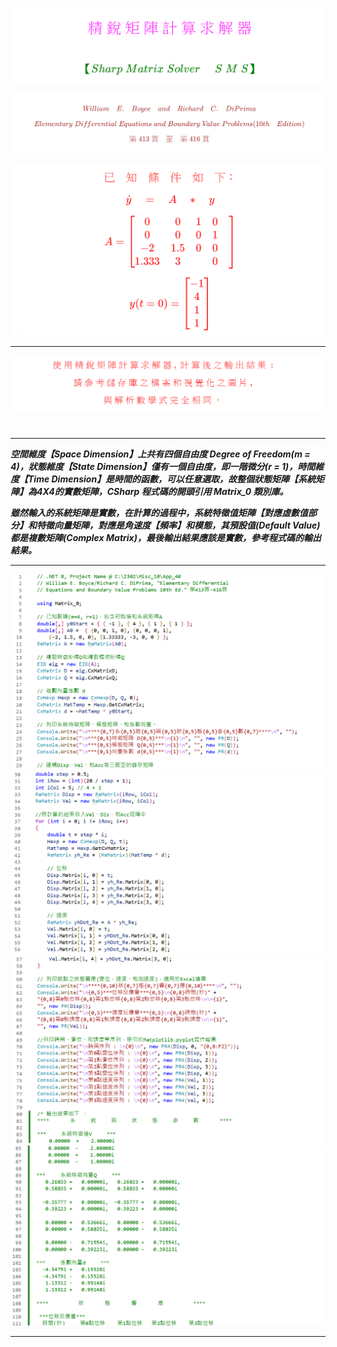 <!--    ConsoleApp40  README.md    --> 

![](Images/09-22-01.png) 
<!--   
# 
# \[ {\color{Fuchsia}精\;銳\;矩\;陣\;計\;算\;求\;解\;器} \]  
## \[ {\color{Green} 【Sharp \; Matrix \; Solver \quad\; S\; M\; S】 } \] 
-->  

![](Images/11-01-01.png)
<!--  
##### \[{ \color{Brown} William \quad E. \quad Boyce \quad and \quad Richard \quad C. \quad DiPrima} \]
##### \[{ \color{Brown} Elementary \; Differential \; Equations \; and \; Boundary \; Value \; Problems (10th \quad Edition)   } \]  
##### \[{  \color{Brown} 第\;413\;頁\quad 至 \quad第\;416\;頁  }\]  
-->  

![](Images/11-01-02.png)  
<!--      
### \[{  \color{Red} 已 \quad 知 \quad 條 \quad 件 \quad 如 \quad 下 ：   }\]
### \[{   \color{Red} \dot{y} \quad = \quad A \quad \ast \quad y     }\]  
###  \[{   \color{Red} A = \begin{bmatrix} 0 & 0 & 1 & 0 \quad \\ 0 & 0 & 0 & 1 \quad \\ -2 & 1.5 & 0 & 0 \quad \\ 1.333 & 3 &  & 0 \quad \end{bmatrix}   }\]  
### \[{   \color{Red}  y(t = 0) = \begin{bmatrix} -1 \\ 4 \\ 1 \\ 1 \end{bmatrix}   }\]  
-->  

---

![](Images/11-01-04.png)  
<!--        
####  \[{  \color{Red} 使\;用\;精\;銳\;矩\;陣\;計\;算\;求\;解\;器\; , \;計\;算\;後\;之\;輸\;出\;結\;果\;: }\]  
####  \[{  \color{Red} 請\;參\;考\;儲\;存\;庫\;之\;檔\;案\;和\;視\;覺\;化\;之\;圖\;片\; , }\]  
####  \[{  \color{Red} 與\;解\;析\;數\;學\;式\;完\;全\;相\;同\; 。 }\]
-->  

#

---

 ***空間維度【Space Dimension】上共有四個自由度 Degree of Freedom(m = 4)，狀態維度【State Dimension】僅有一個自由度，即一階微分(r = 1)，時間維度【Time Dimension】是時間的函數，可以任意選取，故整個狀態矩陣【系統矩陣】為4X4的實數矩陣，CSharp 程式碼的開頭引用 Matrix_0 類別庫。***

***雖然輸入的系統矩陣是實數，在計算的過程中，系統特徵值矩陣【對應虛數值部分】和特徵向量矩陣，對應是角速度【頻率】和模態，其預設值(Default Value)都是複數矩陣(Complex Matrix)，最後輸出結果應該是實數，參考程式碼的輸出結果。*** 

---

![](Images/25-04-03-01.png)
![](Images/25-04-03-02.png)
![](Images/25-04-03-03.png)
![](Images/25-04-03-04.png)

---

##  
